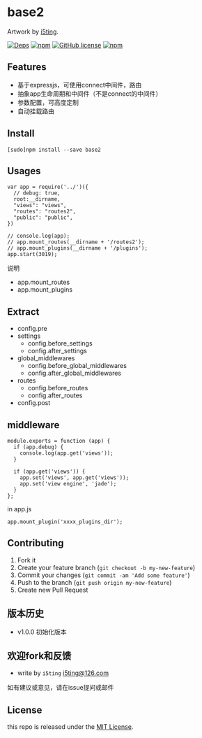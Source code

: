 # base2


Artwork by [i5ting](http://www.github.com/i5ting/).

[![Deps](https://david-dm.org/i5ting/base2.svg)](https://david-dm.org/i5ting/base2) 
[![npm](https://img.shields.io/npm/v/base2.svg)](https://www.npmjs.com/package/base2)
[![GitHub license](https://img.shields.io/badge/license-MIT-blue.svg)](https://raw.githubusercontent.com/i5ting/base2/master/LICENSE.md)
[![npm](https://img.shields.io/npm/dt/base2.svg)](https://www.npmjs.com/package/base2)

## Features

- 基于expressjs，可使用connect中间件，路由
- 抽象app生命周期和中间件（不是connect的中间件）
- 参数配置，可高度定制
- 自动挂载路由

## Install

    [sudo]npm install --save base2

## Usages

```
var app = require('../')({
  // debug: true,
  root:__dirname,
  "views": "views",
  "routes": "routes2",
  "public": "public",
})

// console.log(app);
// app.mount_routes(__dirname + '/routes2');
// app.mount_plugins(__dirname + '/plugins');
app.start(3019);
```

说明

- app.mount_routes
- app.mount_plugins

## Extract

- config.pre
- settings
  - config.before_settings
  - config.after_settings
- global_middlewares
  - config.before_global_middlewares
  - config.after_global_middlewares
- routes
  - config.before_routes
  - config.after_routes
- config.post

## middleware

```
module.exports = function (app) {
  if (app.debug) {
    console.log(app.get('views'));
  }
  
  if (app.get('views')) {
    app.set('views', app.get('views'));
    app.set('view engine', 'jade');
  }
};
```

in app.js


```
app.mount_plugin('xxxx_plugins_dir');
```

## Contributing

1. Fork it
2. Create your feature branch (`git checkout -b my-new-feature`)
3. Commit your changes (`git commit -am 'Add some feature'`)
4. Push to the branch (`git push origin my-new-feature`)
5. Create new Pull Request

## 版本历史

- v1.0.0 初始化版本

## 欢迎fork和反馈

- write by `i5ting` i5ting@126.com

如有建议或意见，请在issue提问或邮件

## License

this repo is released under the [MIT
License](http://www.opensource.org/licenses/MIT).
